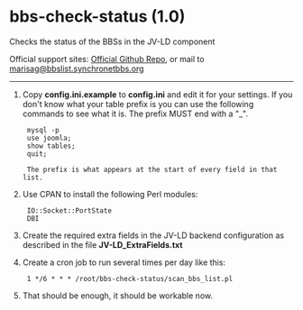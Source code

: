 # bbs-check-status (1.0)
Checks the status of the BBSs in the JV-LD component

Official support sites: [Official Github Repo](https://github.com/fstltna/bbs-check-status), or mail to marisag@bbslist.synchronetbbs.org

***

1. Copy **config.ini.example** to **config.ini** and edit it for your settings. If you don't know what your table prefix is you can use the following commands to see what it is. The prefix MUST end with a "_".

        mysql -p
        use joomla;
        show tables;
        quit;

        The prefix is what appears at the start of every field in that list.

2. Use CPAN to install the following Perl modules:

        IO::Socket::PortState
        DBI

3. Create the required extra fields in the JV-LD backend configuration as described in the file **JV-LD_ExtraFields.txt**
4. Create a cron job to run several times per day like this:

        1 */6 * * * /root/bbs-check-status/scan_bbs_list.pl

5. That should be enough, it should be workable now.
